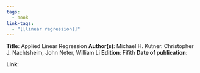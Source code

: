 ```yaml
---
tags:
  - book
link-tags:
  - "[[linear regression]]"
---
```

**Title**: Applied Linear Regression
**Author(s)**: Michael H. Kutner. Christopher J. Nachtsheim, John Neter, William Li
**Edition**: Fifith
**Date of publication**: 

**Link**: 


